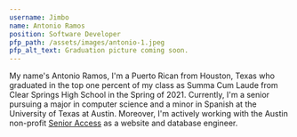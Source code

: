 ```yaml
---
username: Jimbo
name: Antonio Ramos
position: Software Developer
pfp_path: /assets/images/antonio-1.jpeg
pfp_alt_text: Graduation picture coming soon.
---
```

My name's Antonio Ramos, I'm a Puerto Rican from Houston, Texas who graduated in the top one percent of my class as Summa Cum Laude from Clear Springs High School in the Spring of 2021. Currently, I'm a senior pursuing a major in computer science and a minor in Spanish at the University of Texas at Austin. Moreover, I'm actively working with the Austin non-profit [Senior Access](https://senioraccesstx.org/) as a website and database engineer.